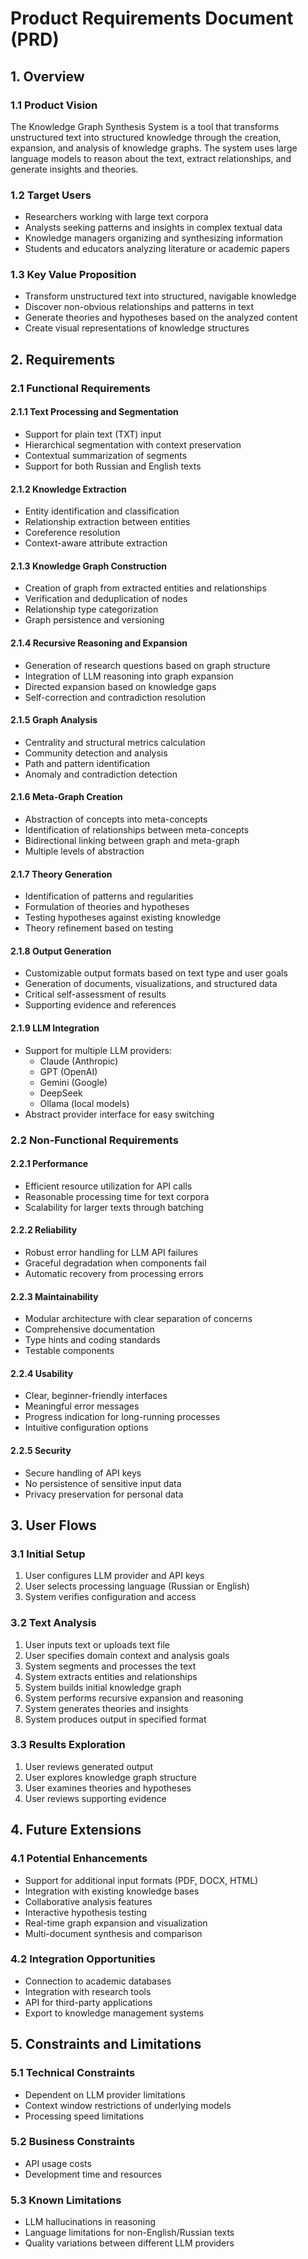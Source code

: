 # Product Requirements Document (PRD)

## 1. Overview

### 1.1 Product Vision
The Knowledge Graph Synthesis System is a tool that transforms unstructured text into structured knowledge through the creation, expansion, and analysis of knowledge graphs. The system uses large language models to reason about the text, extract relationships, and generate insights and theories.

### 1.2 Target Users
- Researchers working with large text corpora
- Analysts seeking patterns and insights in complex textual data
- Knowledge managers organizing and synthesizing information
- Students and educators analyzing literature or academic papers

### 1.3 Key Value Proposition
- Transform unstructured text into structured, navigable knowledge
- Discover non-obvious relationships and patterns in text
- Generate theories and hypotheses based on the analyzed content
- Create visual representations of knowledge structures

## 2. Requirements

### 2.1 Functional Requirements

#### 2.1.1 Text Processing and Segmentation
- Support for plain text (TXT) input
- Hierarchical segmentation with context preservation
- Contextual summarization of segments
- Support for both Russian and English texts

#### 2.1.2 Knowledge Extraction
- Entity identification and classification
- Relationship extraction between entities
- Coreference resolution
- Context-aware attribute extraction

#### 2.1.3 Knowledge Graph Construction
- Creation of graph from extracted entities and relationships
- Verification and deduplication of nodes
- Relationship type categorization
- Graph persistence and versioning

#### 2.1.4 Recursive Reasoning and Expansion
- Generation of research questions based on graph structure
- Integration of LLM reasoning into graph expansion
- Directed expansion based on knowledge gaps
- Self-correction and contradiction resolution

#### 2.1.5 Graph Analysis
- Centrality and structural metrics calculation
- Community detection and analysis
- Path and pattern identification
- Anomaly and contradiction detection

#### 2.1.6 Meta-Graph Creation
- Abstraction of concepts into meta-concepts
- Identification of relationships between meta-concepts
- Bidirectional linking between graph and meta-graph
- Multiple levels of abstraction

#### 2.1.7 Theory Generation
- Identification of patterns and regularities
- Formulation of theories and hypotheses
- Testing hypotheses against existing knowledge
- Theory refinement based on testing

#### 2.1.8 Output Generation
- Customizable output formats based on text type and user goals
- Generation of documents, visualizations, and structured data
- Critical self-assessment of results
- Supporting evidence and references

#### 2.1.9 LLM Integration
- Support for multiple LLM providers:
  - Claude (Anthropic)
  - GPT (OpenAI)
  - Gemini (Google)
  - DeepSeek
  - Ollama (local models)
- Abstract provider interface for easy switching

### 2.2 Non-Functional Requirements

#### 2.2.1 Performance
- Efficient resource utilization for API calls
- Reasonable processing time for text corpora
- Scalability for larger texts through batching

#### 2.2.2 Reliability
- Robust error handling for LLM API failures
- Graceful degradation when components fail
- Automatic recovery from processing errors

#### 2.2.3 Maintainability
- Modular architecture with clear separation of concerns
- Comprehensive documentation
- Type hints and coding standards
- Testable components

#### 2.2.4 Usability
- Clear, beginner-friendly interfaces
- Meaningful error messages
- Progress indication for long-running processes
- Intuitive configuration options

#### 2.2.5 Security
- Secure handling of API keys
- No persistence of sensitive input data
- Privacy preservation for personal data

## 3. User Flows

### 3.1 Initial Setup
1. User configures LLM provider and API keys
2. User selects processing language (Russian or English)
3. System verifies configuration and access

### 3.2 Text Analysis
1. User inputs text or uploads text file
2. User specifies domain context and analysis goals
3. System segments and processes the text
4. System extracts entities and relationships
5. System builds initial knowledge graph
6. System performs recursive expansion and reasoning
7. System generates theories and insights
8. System produces output in specified format

### 3.3 Results Exploration
1. User reviews generated output
2. User explores knowledge graph structure
3. User examines theories and hypotheses
4. User reviews supporting evidence

## 4. Future Extensions

### 4.1 Potential Enhancements
- Support for additional input formats (PDF, DOCX, HTML)
- Integration with existing knowledge bases
- Collaborative analysis features
- Interactive hypothesis testing
- Real-time graph expansion and visualization
- Multi-document synthesis and comparison

### 4.2 Integration Opportunities
- Connection to academic databases
- Integration with research tools
- API for third-party applications
- Export to knowledge management systems

## 5. Constraints and Limitations

### 5.1 Technical Constraints
- Dependent on LLM provider limitations
- Context window restrictions of underlying models
- Processing speed limitations

### 5.2 Business Constraints
- API usage costs
- Development time and resources

### 5.3 Known Limitations
- LLM hallucinations in reasoning
- Language limitations for non-English/Russian texts
- Quality variations between different LLM providers